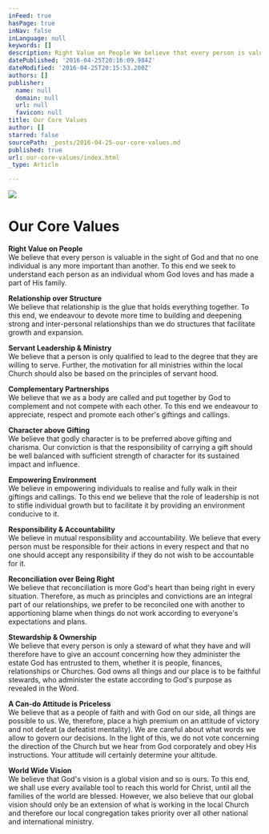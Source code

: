 ```yaml
---
inFeed: true
hasPage: true
inNav: false
inLanguage: null
keywords: []
description: Right Value on People We believe that every person is valuable in the sight of God and that no one individual is any more important than another. To this end we seek to understand each person as an individual whom God loves and has made a part of His family.
datePublished: '2016-04-25T20:16:09.984Z'
dateModified: '2016-04-25T20:15:53.200Z'
authors: []
publisher:
  name: null
  domain: null
  url: null
  favicon: null
title: Our Core Values
author: []
starred: false
sourcePath: _posts/2016-04-25-our-core-values.md
published: true
url: our-core-values/index.html
_type: Article

---
```

![](https://the-grid-user-content.s3-us-west-2.amazonaws.com/22c5bdab-6ccb-4198-a6fd-834fe130c716.png)

# Our Core Values

**Right Value on People**  
We believe that every person is valuable in the sight of God and that no one individual is any more important than another. To this end we seek to understand each person as an individual whom God loves and has made a part of His family.

**Relationship over Structure**  
We believe that relationship is the glue that holds everything together. To this end, we endeavour to devote more time to building and deepening strong and inter-personal relationships than we do structures that facilitate growth and expansion.

**Servant Leadership & Ministry**  
We believe that a person is only qualified to lead to the degree that they are willing to serve. Further, the motivation for all ministries within the local Church should also be based on the principles of servant hood.

**Complementary Partnerships**  
We believe that we as a body are called and put together by God to complement and not compete with each other. To this end we endeavour to appreciate, respect and promote each other's giftings and callings.

**Character above Gifting**  
We believe that godly character is to be preferred above gifting and charisma. Our conviction is that the responsibility of carrying a gift should be well balanced with sufficient strength of character for its sustained impact and influence.

**Empowering Environment**  
We believe in empowering individuals to realise and fully walk in their giftings and callings. To this end we believe that the role of leadership is not to stifle individual growth but to facilitate it by providing an environment conducive to it.

**Responsibility & Accountability**  
We believe in mutual responsibility and accountability. We believe that every person must be responsible for their actions in every respect and that no one should accept any responsibility if they do not wish to be accountable for it.

**Reconciliation over Being Right**  
We believe that reconciliation is more God's heart than being right in every situation. Therefore, as much as principles and convictions are an integral part of our relationships, we prefer to be reconciled one with another to apportioning blame when things do not work according to everyone's expectations and plans.

**Stewardship & Ownership**  
We believe that every person is only a steward of what they have and will therefore have to give an account concerning how they administer the estate God has entrusted to them, whether it is people, finances, relationships or Churches. God owns all things and our place is to be faithful stewards, who administer the estate according to God's purpose as revealed in the Word.

**A Can-do Attitude is Priceless**  
We believe that as a people of faith and with God on our side, all things are possible to us. We, therefore, place a high premium on an attitude of victory and not defeat (a defeatist mentality). We are careful about what words we allow to govern our decisions. In the light of this, we do not vote concerning the direction of the Church but we hear from God corporately and obey His instructions. Your attitude will certainly determine your altitude.

**World Wide Vision**  
We believe that God's vision is a global vision and so is ours. To this end, we shall use every available tool to reach this world for Christ, until all the families of the world are blessed. However, we also believe that our global vision should only be an extension of what is working in the local Church and therefore our local congregation takes priority over all other national and international ministry.